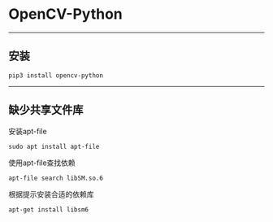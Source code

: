 # OpenCV-Python

---

## 安装

```shell
pip3 install opencv-python
```

---

## 缺少共享文件库

安装apt-file  

```shell
sudo apt install apt-file
```

使用apt-file查找依赖

```shell
apt-file search libSM.so.6
```

根据提示安装合适的依赖库

```shell
apt-get install libsm6
```
